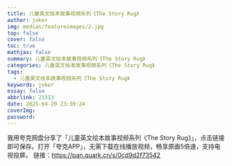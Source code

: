 ```yaml
---
title: 儿童英文绘本故事视频系列《The Story Rug》
author: joker
img: medias/featureimages/2.jpg
top: false
cover: false
toc: true
mathjax: false
summary: 儿童英文绘本故事视频系列《The Story Rug》
categories: 儿童英文绘本故事视频系列《The Story Rug》
tags:
  - 儿童英文绘本故事视频系列《The Story Rug》
keywords: joker
essay: false
abbrlink: 21313
date: 2025-04-20 23:39:24
coverImg:
password:
---
```


我用夸克网盘分享了「儿童英文绘本故事视频系列《The Story Rug》」，点击链接即可保存。打开「夸克APP」，无需下载在线播放视频，畅享原画5倍速，支持电视投屏。
链接：https://pan.quark.cn/s/0cd9d2f73542
